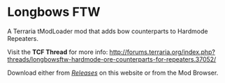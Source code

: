 # Longbows FTW
A Terraria tModLoader mod that adds bow counterparts to Hardmode Repeaters.

Visit the **TCF Thread** for more info: http://forums.terraria.org/index.php?threads/longbowsftw-hardmode-ore-counterparts-for-repeaters.37052/

Download either from *[Releases](https://github.com/goldenapple3/LongbowsFTW/releases)* on this website or from the Mod Browser.
